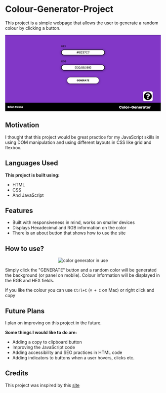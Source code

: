 # Colour-Generator-Project
This project is a simple webpage that allows the user to generate a random colour by clicking a button.

![color generator site](img/generator-main.png)

## Motivation
I thought that this project would be great practice for my JavaScript skills in using DOM manipulation and using different layouts in CSS like grid and flexbox.

## Languages Used

**This project is built using:**
- HTML
- CSS
- And JavaScript


## Features

- Built with responsiveness in mind, works on smaller devices
- Displays Hexadecimal and RGB information on the color
- There is an about button that shows how to use the site



## How to use?
<p align="center">
<img src="https://media.giphy.com/media/B4H361AVFYAbknQcWA/giphy.gif" alt="color generator in use"/>
</p>
Simply click the "GENERATE" button and a random color will be generated the background (or panel on mobile). Colour information will be displayed in the RGB and HEX fields.

If you like the colour you can use `Ctrl+C` (`⌘ + C` on Mac) or right click and copy
 
## Future Plans
I plan on improving on this project in the future. 

**Some things I would like to do are:**
- Adding a copy to clipboard button
- Improving the JavaScript code 
- Adding accessibility and SEO practices in HTML code
- Adding indicators to buttons when a user hovers, clicks etc.


## Credits
This project was inspired by this [site](http://www.shodor.org/~ishaanr/PHP/colorgenerator.php?)
